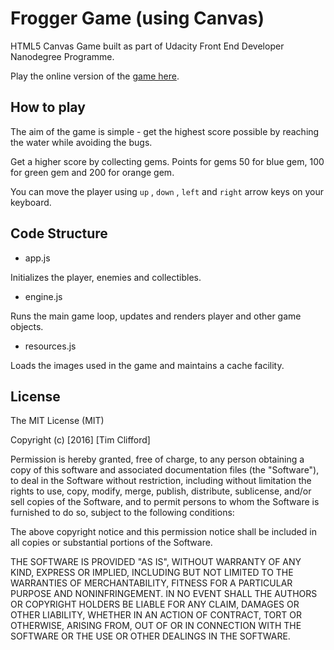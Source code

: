 Frogger Game (using Canvas)
===============================

HTML5 Canvas Game built as part of Udacity Front End Developer Nanodegree Programme.

Play the online version of the [game here](http://timclifford.github.io/frogger-game/).

## How to play
The aim of the game is simple - get the highest score possible by reaching the water while avoiding the bugs.

Get a higher score by collecting gems. Points for gems 50 for blue gem, 100 for green gem and 200 for orange gem.

You can move the player using `up` , `down` , `left` and `right` arrow keys on your keyboard.

## Code Structure

- app.js

Initializes the player, enemies and collectibles.

- engine.js

Runs the main game loop, updates and renders player and other game objects.

- resources.js

Loads the images used in the game and maintains a cache facility.


## License
The MIT License (MIT)

Copyright (c) [2016] [Tim Clifford]

Permission is hereby granted, free of charge, to any person obtaining a copy
of this software and associated documentation files (the "Software"), to deal
in the Software without restriction, including without limitation the rights
to use, copy, modify, merge, publish, distribute, sublicense, and/or sell
copies of the Software, and to permit persons to whom the Software is
furnished to do so, subject to the following conditions:

The above copyright notice and this permission notice shall be included in all
copies or substantial portions of the Software.

THE SOFTWARE IS PROVIDED "AS IS", WITHOUT WARRANTY OF ANY KIND, EXPRESS OR
IMPLIED, INCLUDING BUT NOT LIMITED TO THE WARRANTIES OF MERCHANTABILITY,
FITNESS FOR A PARTICULAR PURPOSE AND NONINFRINGEMENT. IN NO EVENT SHALL THE
AUTHORS OR COPYRIGHT HOLDERS BE LIABLE FOR ANY CLAIM, DAMAGES OR OTHER
LIABILITY, WHETHER IN AN ACTION OF CONTRACT, TORT OR OTHERWISE, ARISING FROM,
OUT OF OR IN CONNECTION WITH THE SOFTWARE OR THE USE OR OTHER DEALINGS IN THE
SOFTWARE.  
